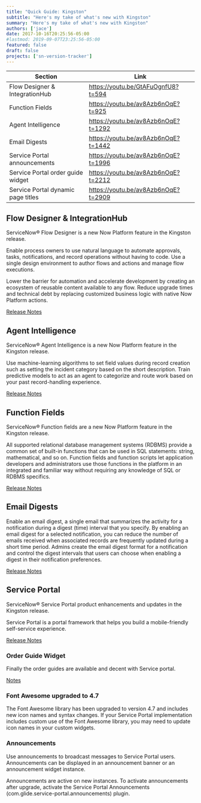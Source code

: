 ```yaml
---
title: "Quick Guide: Kingston"
subtitle: "Here's my take of what's new with Kingston"
summary: "Here's my take of what's new with Kingston"
authors: ['jace']
date: 2017-10-16T20:25:56-05:00
#lastmod: 2019-09-07T23:25:56-05:00
featured: false
draft: false
projects: ['sn-version-tracker']
---
```


| Section                            | Link                                |
|------------------------------------|-------------------------------------|
| Flow Designer & IntegrationHub     | https://youtu.be/GtAFuOgnfU8?t=594  |
| Function Fields                    | https://youtu.be/av8Azb6nOqE?t=925  |
| Agent Intelligence                 | https://youtu.be/av8Azb6nOqE?t=1292 |
| Email Digests                      | https://youtu.be/av8Azb6nOqE?t=1442 |
| Service Portal announcements       | https://youtu.be/av8Azb6nOqE?t=1996 |
| Service Portal order guide widget  | https://youtu.be/av8Azb6nOqE?t=2212 |
| Service Portal dynamic page titles | https://youtu.be/av8Azb6nOqE?t=2909 |

## Flow Designer & IntegrationHub

ServiceNow® Flow Designer is a new Now Platform feature in the Kingston
release.

Enable process owners to use natural language to automate approvals,
tasks, notifications, and record operations without having to code. Use
a single design environment to author flows and actions and manage flow
executions.

Lower the barrier for automation and accelerate development by creating
an ecosystem of reusable content available to any flow. Reduce upgrade
times and technical debt by replacing customized business logic with
native Now Platform actions.

[Release
Notes](https://docs.servicenow.com/bundle/kingston-release-notes/page/release-notes/servicenow-platform/flow-designer-rn.html)

## Agent Intelligence

ServiceNow® Agent Intelligence is a new Now Platform feature in the
Kingston release.

Use machine-learning algorithms to set field values during record
creation such as setting the incident category based on the short
description. Train predictive models to act as an agent to categorize
and route work based on your past record-handling experience.

[Release
Notes](https://docs.servicenow.com/bundle/kingston-release-notes/page/release-notes/servicenow-platform/agent-intelligence-rn.html)

## Function Fields

ServiceNow® Function fields are a new Now Platform feature in the
Kingston release.

All supported relational database management systems (RDBMS) provide a
common set of built-in functions that can be used in SQL statements:
string, mathematical, and so on. Function fields and function scripts
let application developers and administrators use those functions in the
platform in an integrated and familiar way without requiring any
knowledge of SQL or RDBMS specifics.

[Release
Notes](https://docs.servicenow.com/bundle/kingston-release-notes/page/release-notes/servicenow-platform/platform-support-functions-rn.html)

## Email Digests

Enable an email digest, a single email that summarizes the activity for
a notification during a digest (time) interval that you specify. By
enabling an email digest for a selected notification, you can reduce the
number of emails received when associated records are frequently updated
during a short time period. Admins create the email digest format for a
notification and control the digest intervals that users can choose when
enabling a digest in their notification preferences.

[Release
Notes](https://docs.servicenow.com/bundle/kingston-release-notes/page/release-notes/servicenow-platform/notifications-rn.html)

## Service Portal

ServiceNow® Service Portal product enhancements and updates in the
Kingston release.

Service Portal is a portal framework that helps you build a
mobile-friendly self-service experience.

[Release
Notes](https://docs.servicenow.com/bundle/kingston-release-notes/page/release-notes/servicenow-platform/service-portal-rn.html)

### Order Guide Widget

Finally the order guides are available and decent with Service portal.

[Notes](https://docs.servicenow.com/bundle/kingston-servicenow-platform/page/build/service-portal/concept/sc-order-guide-widget.html)

### Font Awesome upgraded to 4.7

The Font Awesome library has been upgraded to version 4.7 and includes
new icon names and syntax changes. If your Service Portal implementation
includes custom use of the Font Awesome library, you may need to update
icon names in your custom widgets.

### Announcements

Use announcements to broadcast messages to Service Portal users.
Announcements can be displayed in an announcement banner or an
announcement widget instance.

Announcements are active on new instances. To activate announcements
after upgrade, activate the Service Portal Announcements
(com.glide.service-portal.announcements) plugin.
